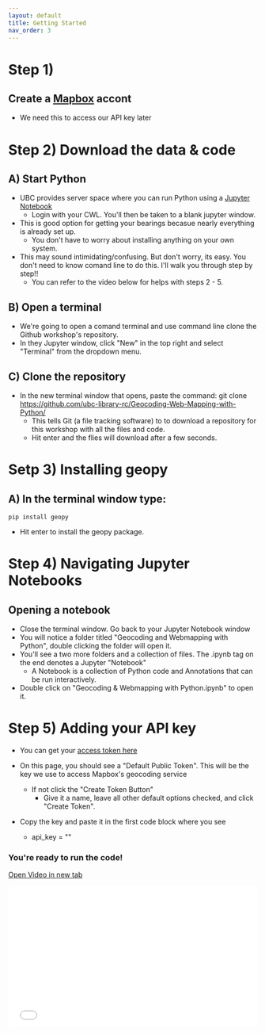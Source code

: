 ```yaml
---
layout: default
title: Getting Started
nav_order: 3
---
```


# Step 1) 
## Create a [Mapbox](https://mapbox.com) accont
  * We need this to access our API key later

# Step 2) Download the data & code
## A) Start Python
* UBC provides server space where you can run Python using a [Jupyter Notebook](https://ubc.syzygy.ca/jupyter)
  * Login with your CWL.  You'll then be taken to a blank jupyter window.
* This is good option for getting your bearings becasue nearly everything is already set up.
  * You don't have to worry about installing anything on your own system.
* This may sound intimidating/confusing.  But don't worry, its easy.  You don't need to know comand line to do this.  I'll walk you through step by step!!
  * You can refer to the video below for helps with steps 2 - 5. 


## B) Open a terminal
* We're going to open a comand terminal and use command line clone the Github workshop's repository.
* In they Jupyter window, click "New" in the top right and select "Terminal" from the dropdown menu.

## C) Clone the repository
* In the new terminal window that opens, paste the command:
  git clone https://github.com/ubc-library-rc/Geocoding-Web-Mapping-with-Python/
  * This tells Git (a file tracking software) to to download a repository for this workshop with all the files and code.
  * Hit enter and the flies will download after a few seconds.


# Setp 3) Installing geopy
## A) In the terminal window type:
    pip install geopy
* Hit enter to install the geopy package. 

# Step 4) Navigating Jupyter Notebooks
## Opening a notebook
* Close the terminal window. Go back to your Jupyter Notebook window
* You will notice a folder titled "Geocoding and Webmapping with Python", double clicking the folder will open it.
* You'll see a two more folders and a collection of files.  The .ipynb tag on the end denotes a Jupyter "Notebook"
  * A Notebook is a collection of Python code and Annotations that can be run interactively.
* Double click on "Geocoding & Webmapping with Python.ipynb" to open it.

# Step 5) Adding your API key

* You can get your [access token here](https://account.mapbox.com/access-tokens/)
* On this page, you should see a "Default Public Token".  This will be the key we use to access Mapbox's geocoding service
  * If not click the "Create Token Button"
    * Give it a name, leave all other default options checked, and click "Create Token".

* Copy the key and paste it in the first code block where you see
  * api_key = ""

### You're ready to run the code!


<a href="SetUp.mp4" target="_blank">Open Video in new tab</a>

<div style="overflow: hidden;
  padding-top: 56.25%;
  position: relative">
  <iframe src="SetUp.mp4" title="Processes" scrolling="no" frameborder="0"
    style="border: 0;
   height: 100%;
   left: 0;
   position: absolute;
   top: 0;
   width: 100%;">
   <p>Your browser does not support iframes.</p>
 </iframe>
</div>



